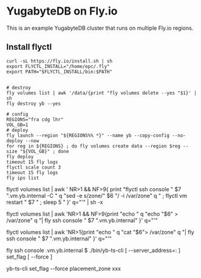 # YugabyteDB on Fly.io

This is an example YugabyteDB cluster that runs on multiple Fly.io regions.

## Install flyctl
```
curl -sL https://fly.io/install.sh | sh
export FLYCTL_INSTALL="/home/opc/.fly"
export PATH="$FLYCTL_INSTALL/bin:$PATH"
```


```

# destroy
fly volumes list | awk '/data/{print "fly volumes delete --yes "$1}' | sh
fly destroy yb --yes

# config
REGIONS="fra cdg lhr"
VOL_GB=1
# deploy
fly launch --region "${REGIONS%% *}" --name yb --copy-config --no-deploy --now
for reg in ${REGIONS} ; do fly volumes create data --region $reg --size "${VOL_GB}" ; done
fly deploy
timeout 15 fly logs
flyctl scale count 3
timeout 15 fly logs
fly ips list

```


flyctl volumes list | awk '
NR>1 && NF>9{
 print "flyctl ssh console " $7 ".vm.yb.internal -C " q "sed -e s/zone/" $6 "/ -i /var/zone" q " ; flyctl vm restart " $7 " ; sleep 5 " 
}' q="'" | sh -x 





flyctl volumes list | awk 'NR>1 && NF>9{print "echo " q "echo "$6" > /var/zone" q "| fly ssh console " $7 ".vm.yb.internal" }' q="'" 

flyctl volumes list | awk 'NR>1{print "echo " q "cat "$6"> /var/zone" q "| fly ssh console " $7 ".vm.yb.internal" }' q="'"


fly ssh console .vm.yb.internal
$ ./bin/yb-ts-cli [ --server_address=<host>:<port> ] set_flag [ --force ] <flag> <value>

yb-ts-cli set_flag --force placement_zone xxx

